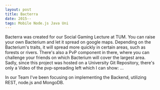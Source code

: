 ```yaml
---
layout: post
title: Bacterra
date: 2015--
tags: Mobile Node.js Java Uni
---
```

Bacterra was created for our Social Gaming Lecture at TUM. You can raise your own Bacterium and let it spread on google maps. Depending on the Bacterium's traits, it will spread more quickly in certain areas, such as forests or rivers. There's also a PvP component in there, where you can challenge your friends on which Bacterium will cover the largest area. 
Sadly, since this project was hosted on a University Git Repository, there's only a Video of the pvp-spreading left which I can show:
...

In our Team I've been focusing on implementing the Backend, utilizing REST, node.js and MongoDB.